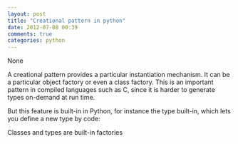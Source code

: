 ```yaml
---
layout: post
title: "Creational pattern in python"
date: 2012-07-08 00:39
comments: true
categories: python
---
```


None


A creational pattern provides a particular instantiation mechanism. It can be a particular object factory or even a class factory. This is an important pattern in compiled languages such as C, since it is harder to generate types on-demand at run time.


But this feature is built-in in Python, for instance the type built-in, which lets you define a new type by code:


Classes and types are built-in factories

